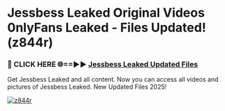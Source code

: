 # Jessbess Leaked Original Videos 0nlyFans Leaked - Files Updated! (z844r)

<h3>🔴 CLICK HERE 🌐==►► <a href="https://tinyurl.com/2jnfzry5" rel="nofollow">Jessbess Leaked Updated Files</a></h3>

Get Jessbess Leaked and all content. Now you can access all videos and pictures of Jessbess Leaked. New Updated Files 2025!

[![z844r](https://i.imgur.com/GyGTBgg.gif)](https://tinyurl.com/2jnfzry5)
